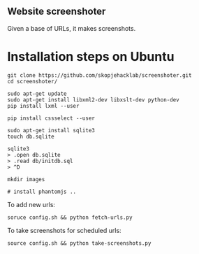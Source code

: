 ## Website screenshoter

Given a base of URLs, it makes screenshots.

# Installation steps on Ubuntu

```
git clone https://github.com/skopjehacklab/screenshoter.git
cd screenshoter/

sudo apt-get update
sudo apt-get install libxml2-dev libxslt-dev python-dev
pip install lxml --user

pip install cssselect --user

sudo apt-get install sqlite3
touch db.sqlite

sqlite3
> .open db.sqlite
> .read db/initdb.sql
> ^D

mkdir images

# install phantomjs ..
```

To add new urls:

`soruce config.sh && python fetch-urls.py`

To take screenshots for scheduled urls:

`source config.sh && python take-screenshots.py`